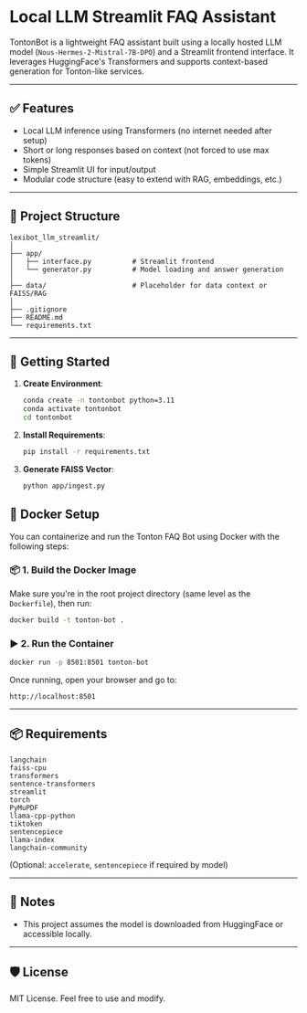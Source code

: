# Local LLM Streamlit FAQ Assistant

TontonBot is a lightweight FAQ assistant built using a locally hosted LLM model (`Nous-Hermes-2-Mistral-7B-DPO`) and a Streamlit frontend interface. It leverages HuggingFace's Transformers and supports context-based generation for Tonton-like services.

---

## ✅ Features

- Local LLM inference using Transformers (no internet needed after setup)
- Short or long responses based on context (not forced to use max tokens)
- Simple Streamlit UI for input/output
- Modular code structure (easy to extend with RAG, embeddings, etc.)

---

## 📁 Project Structure

```
lexibot_llm_streamlit/
│
├── app/
│   ├── interface.py          # Streamlit frontend
│   └── generator.py          # Model loading and answer generation
│                 
├── data/                     # Placeholder for data context or FAISS/RAG
│
├── .gitignore
├── README.md
└── requirements.txt
```

---

## 🚀 Getting Started

1. **Create Environment**:
   ```bash
   conda create -n tontonbot python=3.11
   conda activate tontonbot
   cd tontonbot
   ```

2. **Install Requirements**:
   ```bash
   pip install -r requirements.txt
   ```
   
3. **Generate FAISS Vector**:
   ```bash
   python app/ingest.py
   ```
   
## 🐳 Docker Setup

You can containerize and run the Tonton FAQ Bot using Docker with the following steps:

### 📦 1. Build the Docker Image

Make sure you're in the root project directory (same level as the `Dockerfile`), then run:

```bash
docker build -t tonton-bot .
```

### ▶️ 2. Run the Container

```bash
docker run -p 8501:8501 tonton-bot
```

Once running, open your browser and go to:

```
http://localhost:8501
```

---

## 📦 Requirements

```
langchain
faiss-cpu
transformers
sentence-transformers
streamlit
torch
PyMuPDF
llama-cpp-python
tiktoken
sentencepiece
llama-index
langchain-community
```

(Optional: `accelerate`, `sentencepiece` if required by model)

---

## 📌 Notes

- This project assumes the model is downloaded from HuggingFace or accessible locally.
   
---    

## 🛡️ License

MIT License. Feel free to use and modify.
